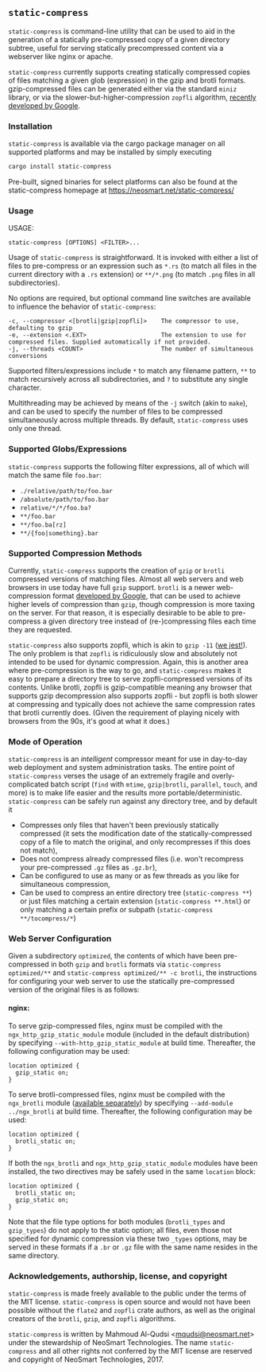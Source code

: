 ## `static-compress`

`static-compress` is command-line utility that can be used to aid in the generation of a statically pre-compressed copy of a given directory subtree, useful for serving statically precompressed content via a webserver like nginx or apache.

`static-compress` currently supports creating statically compressed copies of files matching a given glob (expression) in the gzip and brotli formats. gzip-compressed files can be generated either via the standard `miniz` library, or via the slower-but-higher-compression `zopfli` algorithm, [recently developed by Google](https://en.wikipedia.org/wiki/Zopfli).

### Installation

`static-compress` is available via the cargo package manager on all supported platforms and may be installed by simply executing

```bash
cargo install static-compress
```

Pre-built, signed binaries for select platforms can also be found at the static-compress homepage at 
https://neosmart.net/static-compress/

### Usage

USAGE:

    static-compress [OPTIONS] <FILTER>...
Usage of `static-compress` is straightforward. It is invoked with either a list of files to pre-compress or an expression such as `*.rs` (to match all files in the current directory with a `.rs` extension) or `**/*.png` (to match `.png` files in all subdirectories). 

No options are required, but optional command line switches are available to influence the behavior of `static-compress`:

    -c, --compressor <[brotli|gzip|zopfli]>    The compressor to use, defaulting to gzip
    -e, --extension <.EXT>                     The extension to use for compressed files. Supplied automatically if not provided.
    -j, --threads <COUNT>                      The number of simultaneous conversions

Supported filters/expressions include `*` to match any filename pattern, `**` to match recursively across all subdirectories, and `?` to substitute any single character. 

Multithreading may be achieved by means of the `-j` switch (akin to `make`), and can be used to specify the number of files to be compressed simultaneously across multiple threads. By default, `static-compress` uses only one thread.

### Supported Globs/Expressions

`static-compress` supports the following filter expressions, all of which will match the same file `foo.bar`:

* `./relative/path/to/foo.bar`
* `/absolute/path/to/foo.bar`
* `relative/*/*/foo.ba?`
* `**/foo.bar`
* `**/foo.ba[rz]`
* `**/{foo|something}.bar`

### Supported Compression Methods

Currently, `static-compress` supports the creation of `gzip` or `brotli` compressed versions of matching files. Almost all web servers and web browsers in use today have full `gzip` support. `brotli` is a newer web-compression format [developed by Google](https://en.wikipedia.org/wiki/Brotli), that can be used to achieve higher levels of compression than `gzip`, though compression is more taxing on the server. For that reason, it is especially desirable to be able to pre-compress a given directory tree instead of (re-)compressing files each time they are requested.

`static-compress` also supports zopfli, which is akin to `gzip -11` ([we jest!](https://www.youtube.com/watch?v=KOO5S4vxi0o)). The only problem is that `zopfli` is ridiculously slow and absolutely not intended to be used for dynamic compression. Again, this is another area where pre-compression is the way to go, and `static-compress` makes it easy to prepare a directory tree to serve zopfli-compressed versions of its contents. Unlike brotli, zopfli is gzip-compatible meaning any browser that supports gzip decompression also supports zopfli - but zopfli is both slower at compressing and typically does not achieve the same compression rates that brotli currently does. (Given the requirement of playing nicely with browsers from the 90s, it's good at what it does.)

### Mode of Operation

`static-compress` is an *intelligent* compressor meant for use in day-to-day web deployment and system administration tasks. The entire point of `static-compress` verses the usage of an extremely fragile and overly-complicated batch script (`find` with `mtime`, `gzip|brotli`, `parallel`, `touch`, and more) is to make life easier and the results more portable/deterministic. `static-compress` can be safely run against any directory tree, and by default it

* Compresses only files that haven't been previously statically compressed (it sets the modification date of the statically-compressed copy of a file to match the original, and only recompresses if this does not match),
* Does not compress already compressed files (i.e. won't recompress your pre-compressed `.gz` files as `.gz.br`),
* Can be configured to use as many or as few threads as you like for simultaneous compression,
* Can be used to compress an entire directory tree (`static-compress **`) or just files matching a certain extension (`static-compress **.html`) or only matching a certain prefix or subpath (`static-compress **/tocompress/*`)

### Web Server Configuration

Given a subdirectory `optimized`, the contents of which have been pre-compressed in both `gzip` and `brotli` formats via `static-compress optimized/**` and `static-compress optimized/** -c brotli`, the instructions for configuring your web server to use the statically pre-compressed version of the original files is as follows:

#### nginx:

To serve gzip-compressed files, nginx must be compiled with the `ngx_http_gzip_static_module` module (included in the default distribution) by specifying `--with-http_gzip_static_module` at build time. Thereafter, the following configuration may be used:

```nginx
location optimized {
  gzip_static on;
}
```

To serve brotli-compressed files, nginx must be compiled with the `ngx_brotli` module ([available separately](https://github.com/google/ngx_brotli)) by specifying `--add-module ../ngx_brotli` at build time. Thereafter, the following configuration may be used:

```nginx
location optimized {
  brotli_static on;
}
```

If both the `ngx_brotli` and `ngx_http_gzip_static_module` modules have been installed, the two directives may be safely used in the same `location` block:

```nginx
location optimized {
  brotli_static on;
  gzip_static on;
}
```

Note that the file type options for both modules (``brotli_types`` and `gzip_types`) do not apply to the static option; all files, even those not specified for dynamic compression via these two `_types` options, may be served in these formats if a `.br` or `.gz` file with the same name resides in the same directory.

### Acknowledgements, authorship, license, and copyright

`static-compress` is made freely available to the public under the terms of the MIT license. `static-compress` is open source and would not have been possible without the `flate2` and `zopfli` crate authors, as well as the original creators of the `brotli`, `gzip`, and `zopfli` algorithms.

`static-compress` is written by Mahmoud Al-Qudsi <[mqudsi@neosmart.net](mailto:mqudsi@neosmart.net)> under the stewardship of NeoSmart Technologies. The name `static-compress` and all other rights not conferred by the MIT license are reserved and copyright of NeoSmart Technologies, 2017.
